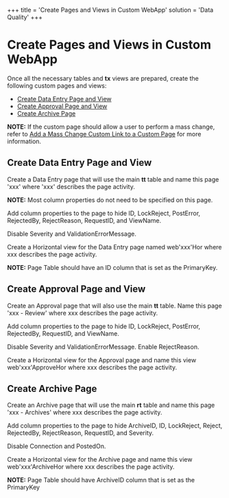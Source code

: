 +++
title = 'Create Pages and Views in Custom WebApp'
solution = 'Data Quality'
+++

# Create Pages and Views in Custom WebApp

Once all the necessary tables and **tx** views are prepared, create the
following custom pages and views:

  - [Create Data Entry Page and View](#Create_Data_Entry_Page_and_View)
  - [Create Approval Page and View](#Create_Approval_Page_and_View)
  - [Create Archive Page](#Create_Archive_Page)

**NOTE:** If the custom page should allow a user to perform a mass
change, refer to [Add a Mass Change Custom Link to a Custom
Page](Add_a_Mass_Change_Custom_Link_to_a_Custom_Page) for more
information.

## <span id="Create_Data_Entry_Page_and_View"></span>Create Data Entry Page and View

Create a Data Entry page that will use the main **tt** table and name
this page 'xxx' where 'xxx' describes the page activity.

**NOTE:** Most column properties do not need to be specified on this
page.

Add column properties to the page to hide ID, LockReject, PostError,
RejectedBy, RejectReason, RequestID, and ViewName.

Disable Severity and ValidationErrorMessage.

Create a Horizontal view for the Data Entry page named web'xxx'Hor where
xxx describes the page activity.

**NOTE:** Page Table should have an ID column that is set as the
PrimaryKey.

## <span id="Create_Approval_Page_and_View"></span>Create Approval Page and View

Create an Approval page that will also use the main **tt** table. Name
this page 'xxx - Review' where xxx describes the page activity.

Add column properties to the page to hide ID, LockReject, PostError,
RejectedBy, RequestID, and ViewName.

Disable Severity and ValidationErrorMessage. Enable RejectReason.

Create a Horizontal view for the Approval page and name this view
web'xxx'ApproveHor where xxx describes the page activity.

## <span id="Create_Archive_Page"></span>Create Archive Page

Create an Archive page that will use the main **rt** table and name this
page 'xxx - Archives' where xxx describes the page activity.

Add column properties to the page to hide ArchiveID, ID, LockReject,
Reject, RejectedBy, RejectReason, RequestID, and Severity.

Disable Connection and PostedOn.

Create a Horizontal view for the Archive page and name this view
web'xxx'ArchiveHor where xxx describes the page activity.

**NOTE:** Page Table should have ArchiveID column that is set as the
PrimaryKey
